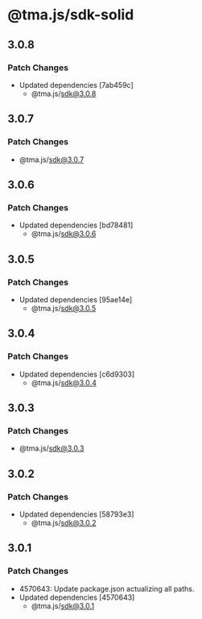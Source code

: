 # @tma.js/sdk-solid

## 3.0.8

### Patch Changes

- Updated dependencies [7ab459c]
  - @tma.js/sdk@3.0.8

## 3.0.7

### Patch Changes

- @tma.js/sdk@3.0.7

## 3.0.6

### Patch Changes

- Updated dependencies [bd78481]
  - @tma.js/sdk@3.0.6

## 3.0.5

### Patch Changes

- Updated dependencies [95ae14e]
  - @tma.js/sdk@3.0.5

## 3.0.4

### Patch Changes

- Updated dependencies [c6d9303]
  - @tma.js/sdk@3.0.4

## 3.0.3

### Patch Changes

- @tma.js/sdk@3.0.3

## 3.0.2

### Patch Changes

- Updated dependencies [58793e3]
  - @tma.js/sdk@3.0.2

## 3.0.1

### Patch Changes

- 4570643: Update package.json actualizing all paths.
- Updated dependencies [4570643]
  - @tma.js/sdk@3.0.1

